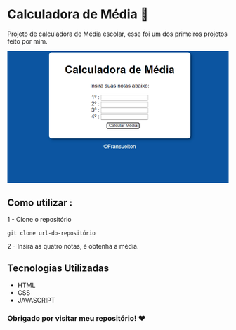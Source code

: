 # Calculadora de Média 🚀

Projeto de calculadora de Média escolar, esse foi um dos primeiros projetos feito por mim.

<img src="./src/demo.gif">

## Como utilizar :

1 - Clone o repositório

```
git clone url-do-repositório
```

2 - Insira as quatro notas, é obtenha a média.

## Tecnologias Utilizadas

- HTML
- CSS
- JAVASCRIPT

### Obrigado por visitar meu repositório! ❤️